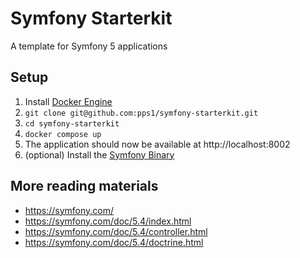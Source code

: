 # Symfony Starterkit

A template for Symfony 5 applications

## Setup
1. Install [Docker Engine](https://docs.docker.com/engine/install/)
2. ```git clone git@github.com:pps1/symfony-starterkit.git```
3. ```cd symfony-starterkit```
4. ```docker compose up```
5. The application should now be available at http://localhost:8002
6. (optional) Install the [Symfony Binary](https://symfony.com/download)

## More reading materials
- https://symfony.com/
- https://symfony.com/doc/5.4/index.html
- https://symfony.com/doc/5.4/controller.html
- https://symfony.com/doc/5.4/doctrine.html
